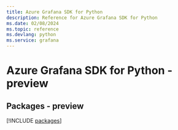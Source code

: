 ```yaml
---
title: Azure Grafana SDK for Python
description: Reference for Azure Grafana SDK for Python
ms.date: 02/08/2024
ms.topic: reference
ms.devlang: python
ms.service: grafana
---
```

# Azure Grafana SDK for Python - preview
## Packages - preview
[!INCLUDE [packages](grafana-index.md)]